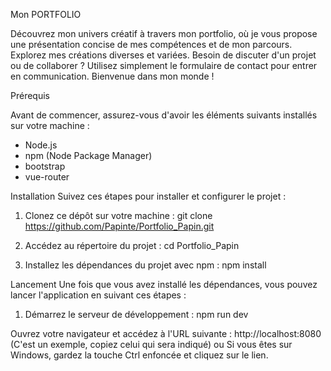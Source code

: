 Mon PORTFOLIO

Découvrez mon univers créatif à travers mon portfolio, où je vous propose une présentation concise de mes compétences et de mon parcours. Explorez mes créations diverses et variées. Besoin de discuter d'un projet ou de collaborer ? Utilisez simplement le formulaire de contact pour entrer en communication. Bienvenue dans mon monde !

Prérequis

Avant de commencer, assurez-vous d'avoir les éléments suivants installés sur votre machine :
- Node.js
- npm (Node Package Manager)
- bootstrap
- vue-router

Installation
Suivez ces étapes pour installer et configurer le projet :

1. Clonez ce dépôt sur votre machine :
git clone https://github.com/Papinte/Portfolio_Papin.git

2. Accédez au répertoire du projet :
cd Portfolio_Papin

3. Installez les dépendances du projet avec npm :
npm install

Lancement
Une fois que vous avez installé les dépendances, vous pouvez lancer l'application en suivant ces étapes :

1. Démarrez le serveur de développement :
npm run dev

Ouvrez votre navigateur et accédez à l'URL suivante :
http://localhost:8080 (C'est un exemple, copiez celui qui sera indiqué)
ou Si vous êtes sur Windows, gardez la touche Ctrl enfoncée et cliquez sur le lien.